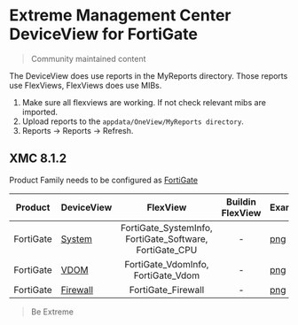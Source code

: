 # Extreme Management Center DeviceView for FortiGate
>Community maintained content

The DeviceView does use reports in the MyReports directory. Those reports use FlexViews, FlexViews does use MIBs.

1. Make sure all flexviews are working. If not check relevant mibs are imported.
2. Upload reports to the `appdata/OneView/MyReports directory`.
3. Reports -> Reports -> Refresh.

## XMC 8.1.2

Product Family needs to be configured as [FortiGate](sample/VendorProfile.png?raw=true)

| Product  | DeviceView   | FlexView   | Buildin FlexView | Example   |
| -------- | ------------ |:----------:|:----------------:| --------- |
| FortiGate |[System](xml/DeviceViewFortiGateSystem.xml)|FortiGate_SystemInfo, FortiGate_Software, FortiGate_CPU| - |[png](sample/System.png?raw=true)|
| FortiGate |[VDOM](xml/DeviceViewFortiGateVDOM.xml)|FortiGate_VdomInfo, FortiGate_Vdom| - |[png](sample/VDOM.png?raw=true)|
| FortiGate |[Firewall](xml/DeviceViewFortiGateFW.xml)|FortiGate_Firewall| - |[png](sample/Firewall.png?raw=true)|

>Be Extreme
